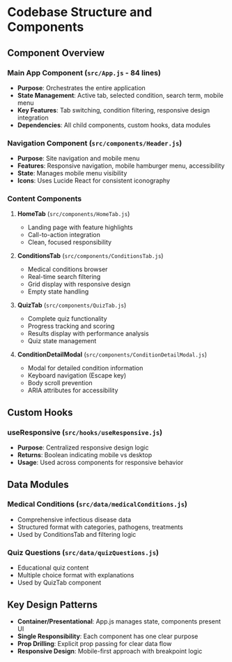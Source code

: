# Codebase Structure and Components

## Component Overview

### Main App Component (`src/App.js` - 84 lines)
- **Purpose**: Orchestrates the entire application
- **State Management**: Active tab, selected condition, search term, mobile menu
- **Key Features**: Tab switching, condition filtering, responsive design integration
- **Dependencies**: All child components, custom hooks, data modules

### Navigation Component (`src/components/Header.js`)
- **Purpose**: Site navigation and mobile menu
- **Features**: Responsive navigation, mobile hamburger menu, accessibility
- **State**: Manages mobile menu visibility
- **Icons**: Uses Lucide React for consistent iconography

### Content Components
1. **HomeTab** (`src/components/HomeTab.js`)
   - Landing page with feature highlights
   - Call-to-action integration
   - Clean, focused responsibility

2. **ConditionsTab** (`src/components/ConditionsTab.js`)
   - Medical conditions browser
   - Real-time search filtering
   - Grid display with responsive design
   - Empty state handling

3. **QuizTab** (`src/components/QuizTab.js`)
   - Complete quiz functionality
   - Progress tracking and scoring
   - Results display with performance analysis
   - Quiz state management

4. **ConditionDetailModal** (`src/components/ConditionDetailModal.js`)
   - Modal for detailed condition information
   - Keyboard navigation (Escape key)
   - Body scroll prevention
   - ARIA attributes for accessibility

## Custom Hooks

### useResponsive (`src/hooks/useResponsive.js`)
- **Purpose**: Centralized responsive design logic
- **Returns**: Boolean indicating mobile vs desktop
- **Usage**: Used across components for responsive behavior

## Data Modules

### Medical Conditions (`src/data/medicalConditions.js`)
- Comprehensive infectious disease data
- Structured format with categories, pathogens, treatments
- Used by ConditionsTab and filtering logic

### Quiz Questions (`src/data/quizQuestions.js`)
- Educational quiz content
- Multiple choice format with explanations
- Used by QuizTab component

## Key Design Patterns
- **Container/Presentational**: App.js manages state, components present UI
- **Single Responsibility**: Each component has one clear purpose
- **Prop Drilling**: Explicit prop passing for clear data flow
- **Responsive Design**: Mobile-first approach with breakpoint logic